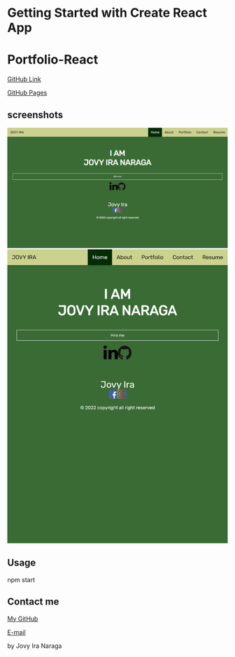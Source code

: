 # Getting Started with Create React App

# Portfolio-React

[GitHub Link](https://github.com/Jlnaraga/portfolio-react.git)

[GitHub Pages](https://jlnaraga.github.io/portfolio-react/)

## screenshots

![Full screen](./src/assets/images/react-portfolio.png)
![Responsive](./src/assets/images/react-portfolio.png_responsive.png)

## Usage

npm start

## Contact me

[My GitHub](https://github.com/Jlnaraga)

[E-mail](ira_bonching@yahoo.com)

by Jovy Ira Naraga

